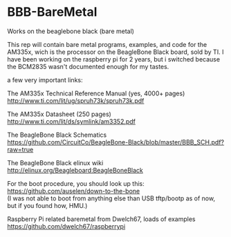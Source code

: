 BBB-BareMetal
===============

Works on the beaglebone black (bare metal)


This rep will contain bare metal programs, examples, and code for the AM335x, wich is the processor on the BeagleBone Black board, sold by TI. I have been working on the raspberry pi for 2 years, but i switched because the BCM2835 wasn't documented enough for my tastes. 

a few very important links:

The AM335x Technical Reference Manual (yes, 4000+ pages) 
http://www.ti.com/lit/ug/spruh73k/spruh73k.pdf

The AM335x Datasheet (250 pages) 
http://www.ti.com/lit/ds/symlink/am3352.pdf

The BeagleBone Black Schematics 
https://github.com/CircuitCo/BeagleBone-Black/blob/master/BBB_SCH.pdf?raw=true

The BeagleBone Black elinux wiki 
http://elinux.org/Beagleboard:BeagleBoneBlack

For the boot procedure, you should look up this: 
https://github.com/auselen/down-to-the-bone  
(I was not able to boot from anything else than USB tftp/bootp as of now, but if you found how, HMU.)

Raspberry Pi related baremetal from Dwelch67, loads of examples 
https://github.com/dwelch67/raspberrypi


